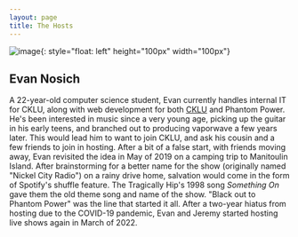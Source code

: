 ```yaml
---
layout: page
title: The Hosts
---
```

![image](https://i.imgur.com/WqEorCL.png){: style="float: left" height="100px" width="100px"}
## Evan Nosich
A 22-year-old computer science student, Evan currently handles internal IT for CKLU, along with web development for both [CKLU](https://cklu.ca)
and Phantom Power. He's been interested in music since a very young age, picking up the guitar in his early teens, and branched out to producing
vaporwave a few years later. This would lead him to want to join CKLU, and ask his cousin and a few friends to join in hosting. After a bit of a false start,
with friends moving away, Evan revisited the idea in May of 2019 on a camping trip to Manitoulin Island. After brainstorming for a better name for the show
(originally named "Nickel City Radio") on a rainy drive home, salvation would come in the form of Spotify's shuffle feature. The Tragically Hip's 1998 
song *Something On* gave them the old theme song and name of the show. "Black out to Phantom Power" was the line that started it all. After a two-year
hiatus from hosting due to the COVID-19 pandemic, Evan and Jeremy started hosting live shows again in March of 2022.